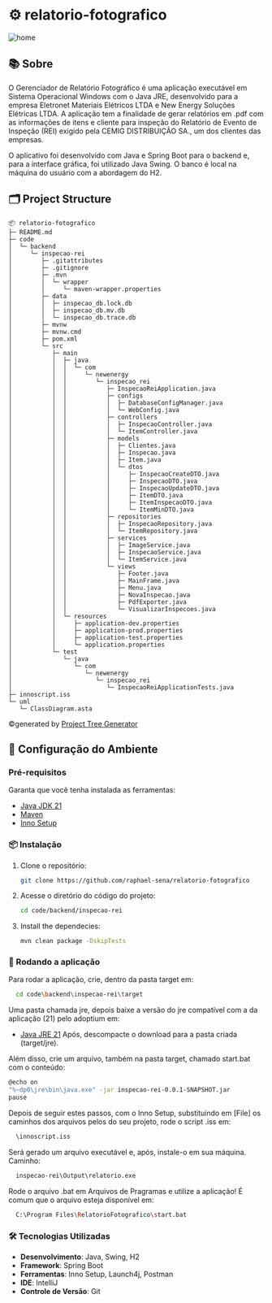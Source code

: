 # ⚙️ relatorio-fotografico

![home](https://github.com/user-attachments/assets/bf301df0-d284-4b49-bacf-1be990262156)

## 📚 Sobre
O Gerenciador de Relatório Fotográfico é uma aplicação executável em Sistema Operacional Windows com o Java JRE, desenvolvido para a empresa Eletronet Materiais Elétricos LTDA e New Energy Soluções Elétricas LTDA. A aplicação tem a finalidade de gerar relatórios em .pdf com as informações de itens e cliente para inspeção do Relatório de Evento de Inspeção (REI) exigido pela CEMIG DISTRIBUIÇÃO SA., um dos clientes das empresas.

O aplicativo foi desenvolvido com Java e Spring Boot para o backend e, para a interface gráfica, foi utilizado Java Swing. O banco é local na máquina do usuário com a abordagem do H2.

## 🗂️ Project Structure
```
📦 relatorio-fotografico
├─ README.md
├─ code
│  └─ backend
│     └─ inspecao-rei
│        ├─ .gitattributes
│        ├─ .gitignore
│        ├─ .mvn
│        │  └─ wrapper
│        │     └─ maven-wrapper.properties
│        ├─ data
│        │  ├─ inspecao_db.lock.db
│        │  ├─ inspecao_db.mv.db
│        │  └─ inspecao_db.trace.db
│        ├─ mvnw
│        ├─ mvnw.cmd
│        ├─ pom.xml
│        └─ src
│           ├─ main
│           │  ├─ java
│           │  │  └─ com
│           │  │     └─ newenergy
│           │  │        └─ inspecao_rei
│           │  │           ├─ InspecaoReiApplication.java
│           │  │           ├─ configs
│           │  │           │  ├─ DatabaseConfigManager.java
│           │  │           │  └─ WebConfig.java
│           │  │           ├─ controllers
│           │  │           │  ├─ InspecaoController.java
│           │  │           │  └─ ItemController.java
│           │  │           ├─ models
│           │  │           │  ├─ Clientes.java
│           │  │           │  ├─ Inspecao.java
│           │  │           │  ├─ Item.java
│           │  │           │  └─ dtos
│           │  │           │     ├─ InspecaoCreateDTO.java
│           │  │           │     ├─ InspecaoDTO.java
│           │  │           │     ├─ InspecaoUpdateDTO.java
│           │  │           │     ├─ ItemDTO.java
│           │  │           │     ├─ ItemInspecaoDTO.java
│           │  │           │     └─ ItemMinDTO.java
│           │  │           ├─ repositories
│           │  │           │  ├─ InspecaoRepository.java
│           │  │           │  └─ ItemRepository.java
│           │  │           ├─ services
│           │  │           │  ├─ ImageService.java
│           │  │           │  ├─ InspecaoService.java
│           │  │           │  └─ ItemService.java
│           │  │           └─ views
│           │  │              ├─ Footer.java
│           │  │              ├─ MainFrame.java
│           │  │              ├─ Menu.java
│           │  │              ├─ NovaInspecao.java
│           │  │              ├─ PdfExporter.java
│           │  │              └─ VisualizarInspecoes.java
│           │  └─ resources
│           │     ├─ application-dev.properties
│           │     ├─ application-prod.properties
│           │     ├─ application-test.properties
│           │     └─ application.properties
│           └─ test
│              └─ java
│                 └─ com
│                    └─ newenergy
│                       └─ inspecao_rei
│                          └─ InspecaoReiApplicationTests.java
├─ innoscript.iss
└─ uml
   └─ ClassDiagram.asta
```
©generated by [Project Tree Generator](https://woochanleee.github.io/project-tree-generator)

## 🚀 Configuração do Ambiente

### Pré-requisitos
Garanta que você tenha instalada as ferramentas:
- [Java JDK 21](https://www.oracle.com/java/technologies/downloads/#java21)
- [Maven](https://maven.apache.org/download.cgi?.)
- [Inno Setup](https://jrsoftware.org/isdl.php)

### 📦 Instalação

1. Clone o repositório:
   ```bash
   git clone https://github.com/raphael-sena/relatorio-fotografico
2. Acesse o diretório do código do projeto:
   ```bash
   cd code/backend/inspecao-rei
3. Install the dependecies: 
    ```bash
    mvn clean package -DskipTests

### 🚧 Rodando a aplicação
Para rodar a aplicação, crie, dentro da pasta target em:
```bash
  cd code\backend\inspecao-rei\target
```

Uma pasta chamada jre, depois baixe a versão do jre compatível com a da aplicação (21) pelo adoptium em:
- [Java JRE 21](https://adoptium.net/download/)
Após, descompacte o download para a pasta criada (target/jre).

Além disso, crie um arquivo, também na pasta target, chamado start.bat com o conteúdo:
  ```bash
  @echo on
  "%~dp0\jre\bin\java.exe" -jar inspecao-rei-0.0.1-SNAPSHOT.jar
  pause
  ```

Depois de seguir estes passos, com o Inno Setup, substituindo em [File] os caminhos dos arquivos pelos do seu projeto, rode o script .iss em:
```bash
  \innoscript.iss
```

Será gerado um arquivo executável e, após, instale-o em sua máquina. Caminho:
```bash
  inspecao-rei\Output\relatorio.exe
```

Rode o arquivo .bat em Arquivos de Pragramas e utilize a aplicação! É comum que o arquivo esteja disponível em:
```bash
  C:\Program Files\RelatorioFotografico\start.bat
```

### 🛠️ Tecnologias Utilizadas
* **Desenvolvimento**: Java, Swing, H2
* **Framework**: Spring Boot
* **Ferramentas**: Inno Setup, Launch4j, Postman
* **IDE**: IntelliJ
* **Controle de Versão**: Git
